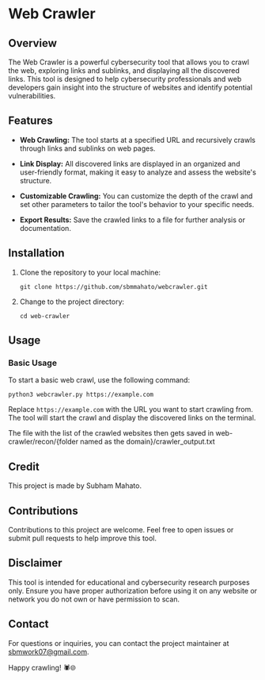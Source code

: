 # Web Crawler

## Overview

The Web Crawler is a powerful cybersecurity tool that allows you to crawl the web, exploring links and sublinks, and displaying all the discovered links. This tool is designed to help cybersecurity professionals and web developers gain insight into the structure of websites and identify potential vulnerabilities.

## Features

- **Web Crawling:** The tool starts at a specified URL and recursively crawls through links and sublinks on web pages.

- **Link Display:** All discovered links are displayed in an organized and user-friendly format, making it easy to analyze and assess the website's structure.

- **Customizable Crawling:** You can customize the depth of the crawl and set other parameters to tailor the tool's behavior to your specific needs.

- **Export Results:** Save the crawled links to a file for further analysis or documentation.

## Installation

1. Clone the repository to your local machine:

   ```shell
   git clone https://github.com/sbmmahato/webcrawler.git
   ```

2. Change to the project directory:

   ```shell
   cd web-crawler
   ```

## Usage

### Basic Usage

To start a basic web crawl, use the following command:

```shell
python3 webcrawler.py https://example.com
```

Replace `https://example.com` with the URL you want to start crawling from. The tool will start the crawl and display the discovered links on the terminal.

The file with the list of the crawled websites then gets saved in web-crawler/recon/{folder named as the domain}/crawler_output.txt


## Credit

This project is made by Subham Mahato.

## Contributions

Contributions to this project are welcome. Feel free to open issues or submit pull requests to help improve this tool.

## Disclaimer

This tool is intended for educational and cybersecurity research purposes only. Ensure you have proper authorization before using it on any website or network you do not own or have permission to scan.

## Contact

For questions or inquiries, you can contact the project maintainer at sbmwork07@gmail.com.

Happy crawling! 🕷️🌐
